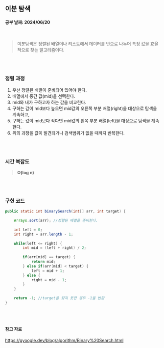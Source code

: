 ## 이분 탐색
#### 공부 날짜: 2024/06/20

<br>

> 이분탐색은 정렬된 배열이나 리스트에서 데이터를 반으로 나누어 특정 값을 효율적으로 찾는 알고리즘이다.

<br><br>
### 정렬 과정 
1. 우선 정렬된 배열이 준비되어 있어야 한다.
2. 배열에서 중간 값(mid)을 선택한다.
3. mid와 내가 구하고자 하는 값을 비교한다.
4. 구하는 값이 mid보다 높으면 mid값의 오른쪽 부분 배열(right)을 대상으로 탐색을 계속하고,
5. 구하는 값이 mid보다 작다면 mid값의 왼쪽 부분 배열(left)을 대상으로 탐색을 계속한다.
6. 위의 과정을 값이 발견되거나 검색범위가 없을 때까지 반복한다.

<br><br>

### 시간 복잡도 
>**O(log n)**

<br><br>

### 구현 코드 
```java
public static int binarySearch(int[] arr, int target) {
    
    Arrays.sort(arr); //정렬된 배열을 준비한다.
    
    int left = 0;
    int right = arr.length - 1;
    
    while(left <= right) {
        int mid = (left + right) / 2;
        
        if(arr[mid] == target) {
            return mid;
        } else if(arr[mid] < target) {
            left = mid + 1;
        } else {
            right = mid - 1;
        }
    }
    
    return -1; //target을 찾지 못한 경우 -1을 반환
}
```

<br><br>

#### 참고 자료 
<https://gyoogle.dev/blog/algorithm/Binary%20Search.html>